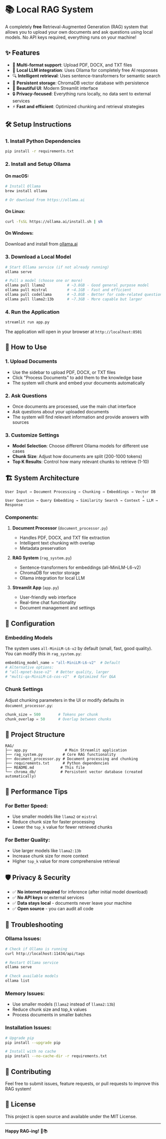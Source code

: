 # 📚 Local RAG System

A completely **free** Retrieval-Augmented Generation (RAG) system that allows you to upload your own documents and ask questions using local models. No API keys required, everything runs on your machine!

## ✨ Features

- 📄 **Multi-format support**: Upload PDF, DOCX, and TXT files
- 🤖 **Local LLM integration**: Uses Ollama for completely free AI responses
- 🔍 **Intelligent retrieval**: Uses sentence-transformers for semantic search
- 💾 **Persistent storage**: ChromaDB vector database with persistence
- 🎨 **Beautiful UI**: Modern Streamlit interface
- 🔒 **Privacy-focused**: Everything runs locally, no data sent to external services
- ⚡ **Fast and efficient**: Optimized chunking and retrieval strategies

## 🛠️ Setup Instructions

### 1. Install Python Dependencies

```bash
pip install -r requirements.txt
```

### 2. Install and Setup Ollama

#### On macOS:
```bash
# Install Ollama
brew install ollama

# Or download from https://ollama.ai
```

#### On Linux:
```bash
curl -fsSL https://ollama.ai/install.sh | sh
```

#### On Windows:
Download and install from [ollama.ai](https://ollama.ai)

### 3. Download a Local Model

```bash
# Start Ollama service (if not already running)
ollama serve

# Pull a model (choose one or more)
ollama pull llama2          # ~3.8GB - Good general purpose model
ollama pull mistral         # ~4.1GB - Fast and efficient
ollama pull codellama       # ~3.8GB - Better for code-related questions
ollama pull llama2:13b      # ~7.3GB - More capable but larger
```

### 4. Run the Application

```bash
streamlit run app.py
```

The application will open in your browser at `http://localhost:8501`

## 📖 How to Use

### 1. Upload Documents
- Use the sidebar to upload PDF, DOCX, or TXT files
- Click "Process Documents" to add them to the knowledge base
- The system will chunk and embed your documents automatically

### 2. Ask Questions
- Once documents are processed, use the main chat interface
- Ask questions about your uploaded documents
- The system will find relevant information and provide answers with sources

### 3. Customize Settings
- **Model Selection**: Choose different Ollama models for different use cases
- **Chunk Size**: Adjust how documents are split (200-1000 tokens)
- **Top K Results**: Control how many relevant chunks to retrieve (1-10)

## 🏗️ System Architecture

```
User Input → Document Processing → Chunking → Embeddings → Vector DB
                                                              ↓
User Question → Query Embedding → Similarity Search → Context → LLM → Response
```

### Components:

1. **Document Processor** (`document_processor.py`)
   - Handles PDF, DOCX, and TXT file extraction
   - Intelligent text chunking with overlap
   - Metadata preservation

2. **RAG System** (`rag_system.py`)
   - Sentence-transformers for embeddings (all-MiniLM-L6-v2)
   - ChromaDB for vector storage
   - Ollama integration for local LLM

3. **Streamlit App** (`app.py`)
   - User-friendly web interface
   - Real-time chat functionality
   - Document management and settings

## 🔧 Configuration

### Embedding Models
The system uses `all-MiniLM-L6-v2` by default (small, fast, good quality). You can modify this in `rag_system.py`:

```python
embedding_model_name = "all-MiniLM-L6-v2"  # Default
# Alternative options:
# "all-mpnet-base-v2"  # Better quality, larger
# "multi-qa-MiniLM-L6-cos-v1"  # Optimized for Q&A
```

### Chunk Settings
Adjust chunking parameters in the UI or modify defaults in `document_processor.py`:

```python
chunk_size = 500        # Tokens per chunk
chunk_overlap = 50      # Overlap between chunks
```

## 📁 Project Structure

```
RAG/
├── app.py                 # Main Streamlit application
├── rag_system.py         # Core RAG functionality
├── document_processor.py # Document processing and chunking
├── requirements.txt      # Python dependencies
├── README.md            # This file
└── chroma_db/           # Persistent vector database (created automatically)
```

## 🚀 Performance Tips

### For Better Speed:
- Use smaller models like `llama2` or `mistral`
- Reduce chunk size for faster processing
- Lower the `top_k` value for fewer retrieved chunks

### For Better Quality:
- Use larger models like `llama2:13b`
- Increase chunk size for more context
- Higher `top_k` value for more comprehensive retrieval

## 🛡️ Privacy & Security

- ✅ **No internet required** for inference (after initial model download)
- ✅ **No API keys** or external services
- ✅ **Data stays local** - documents never leave your machine
- ✅ **Open source** - you can audit all code

## 🐛 Troubleshooting

### Ollama Issues:
```bash
# Check if Ollama is running
curl http://localhost:11434/api/tags

# Restart Ollama service
ollama serve

# Check available models
ollama list
```

### Memory Issues:
- Use smaller models (`llama2` instead of `llama2:13b`)
- Reduce chunk size and top_k values
- Process documents in smaller batches

### Installation Issues:
```bash
# Upgrade pip
pip install --upgrade pip

# Install with no cache
pip install --no-cache-dir -r requirements.txt
```

## 🤝 Contributing

Feel free to submit issues, feature requests, or pull requests to improve this RAG system!

## 📄 License

This project is open source and available under the MIT License.

---

**Happy RAG-ing!** 🚀📚 